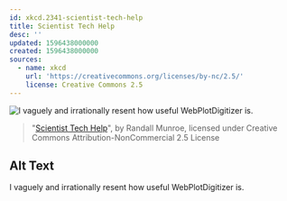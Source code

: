 ```yaml
---
id: xkcd.2341-scientist-tech-help
title: Scientist Tech Help
desc: ''
updated: 1596438000000
created: 1596438000000
sources:
  - name: xkcd
    url: 'https://creativecommons.org/licenses/by-nc/2.5/'
    license: Creative Commons 2.5
---
```

![I vaguely and irrationally resent how useful WebPlotDigitizer is.](https://imgs.xkcd.com/comics/scientist_tech_help.png)
> "[Scientist Tech Help](https://xkcd.com/2341/)", by Randall Munroe, licensed under Creative Commons Attribution-NonCommercial 2.5 License

## Alt Text
I vaguely and irrationally resent how useful WebPlotDigitizer is.

